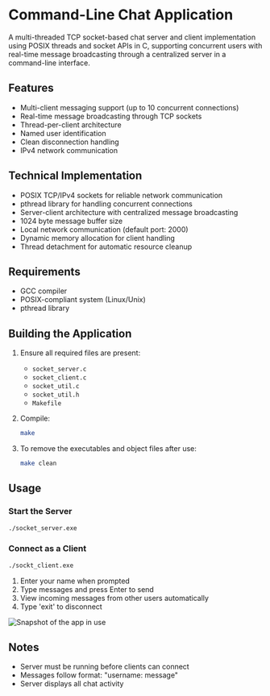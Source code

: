 # Command-Line Chat Application

A multi-threaded TCP socket-based chat server and client implementation using POSIX threads and socket APIs in C, supporting concurrent users with real-time message broadcasting through a centralized server in a command-line interface.

## Features

- Multi-client messaging support (up to 10 concurrent connections)
- Real-time message broadcasting through TCP sockets
- Thread-per-client architecture
- Named user identification
- Clean disconnection handling
- IPv4 network communication

## Technical Implementation

- POSIX TCP/IPv4 sockets for reliable network communication
- pthread library for handling concurrent connections
- Server-client architecture with centralized message broadcasting
- 1024 byte message buffer size
- Local network communication (default port: 2000)
- Dynamic memory allocation for client handling
- Thread detachment for automatic resource cleanup

## Requirements

- GCC compiler
- POSIX-compliant system (Linux/Unix)
- pthread library

## Building the Application

1. Ensure all required files are present:
   - `socket_server.c`
   - `socket_client.c`
   - `socket_util.c`
   - `socket_util.h`
   - `Makefile`

2. Compile:
   ```bash
   make
   ```

3. To remove the executables and object files after use:
   ```bash
   make clean
   ```

## Usage

### Start the Server
```bash
./socket_server.exe
```

### Connect as a Client
```bash
./sockt_client.exe
```

1. Enter your name when prompted
2. Type messages and press Enter to send
3. View incoming messages from other users automatically
4. Type 'exit' to disconnect

![Snapshot of the app in use](https://github.com/user-attachments/assets/8c99ceb2-ad17-4b87-a265-0eea825aa6fb)

## Notes

- Server must be running before clients can connect
- Messages follow format: "username: message"
- Server displays all chat activity
